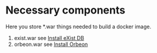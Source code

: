 
# Necessary components

Here you store *.war things needed to build a docker image.

1. exist.war  see [Install eXist DB](../INSTALL.md#3-install-exist-db)
2. orbeon.war see [Install Orbeon](../INSTALL.md#4-install-orbeon)

